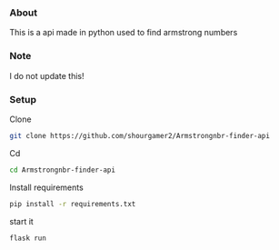 ### About
This is a api made in python used to find armstrong numbers
### Note
I do not update this!
### Setup
Clone
```sh
git clone https://github.com/shourgamer2/Armstrongnbr-finder-api
```
Cd 
```sh
cd Armstrongnbr-finder-api
```
Install requirements
```sh
pip install -r requirements.txt
```
start it
```sh
flask run
```
